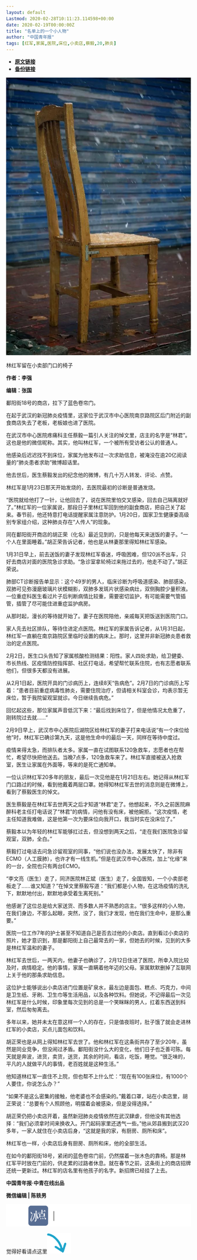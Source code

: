 ```yaml
---
layout: default
Lastmod: 2020-02-28T10:11:23.114598+00:00
date: 2020-02-19T00:00:00Z
title: "名单上的一个小人物"
author: "中国青年报"
tags: [红军,家属,医院,床位,小卖店,蔡毅,20,肺炎]
---
```


* [**原文链接**](http://mp.weixin.qq.com/s?__biz=MjM5MDQ3MTEyMQ==&amp;mid=2653326632&amp;idx=1&amp;sn=a4c25bf5df5f2d19a58d128b0f7b0e4e&amp;chksm=bd966b968ae1e280df6ebed34c9ce82662fc7cf72e0497cc638ddbfb9da9817edcb1998695aa#rd)
* [**备份链接**](http://archive.ph/KHJ0M)


  

![](/images/post/752f599f6d9235d48e2289a651362124.jpg)

林红军留在小卖部门口的椅子

  

**作者：李强**  

**编辑：张国**

鄱阳街18号的商店，拉下了蓝色卷帘门。

在起于武汉的新冠肺炎疫情里，这家位于武汉市中心医院南京路院区后门附近的副食商店失去了老板，老板娘也进了医院。

在武汉市中心医院疼痛科主任蔡毅一篇引人关注的悼文里，店主的名字是“林君”。这也是他的微信昵称。其实，他叫林红军，一个被所有受访者公认的普通人。

他感染后迟迟找不到床位，家属为他发布过一次求助信息，被淹没在逾20亿阅读量的“肺炎患者求助”微博超话里。

他去世后，医生蔡毅发出的纪念他的微博，有几十万人转发、评论、点赞。

林红军是1月23日那天开始发烧的，去医院最初的诊断是普通发烧。

“医院就给他打了一针，让他回去了，说在医院里怕交叉感染，回去自己隔离就好了。”林红军的一位家属说，那段日子里林红军回到他的副食商店，把自己关了起来。春节前，他还特意打电话提醒家属注意防护。1月20日，国家卫生健康委高级别专家组介绍，这种肺炎存在“人传人”的现象。

同在鄱阳街开商店的胡正荣（化名）最近见到的，只是他每天来送饭的妻子。“一个人在里面睡着。”胡正荣告诉记者，他也是从林妻那里得知林红军感染。

1月31日早上，前去送饭的妻子发现林红军昏迷，呼吸困难，但120派不出车，只好去商店对面的医院急诊求助。“急诊室拿轮椅过来拖过去的，他走不动了。”胡正荣说。

肺部CT诊断报告单显示：这个49岁的男人，临床诊断为呼吸道感染、肺部感染，双肺可见弥漫磨玻璃片状模糊影，双肺多发斑片状感染病灶，双侧胸腔少量积液。一位重症科医生看过片子后判断病情比较重，需要密切监护，有可能需要气管插管，插管了尽可能住进重症监护病房。

从那时起，漫长的等待就开始了。妻子在医院陪他，亲戚每天把饭送到医院门口。

家人先去社区排队，等待住进定点医院。林红军的家属告诉记者，从1月31日起，林红军一直躺在南京路院区里临时设置的病床上。那时，这里并非新冠肺炎患者救治的定点医院。

2月2日，医生口头告知了家属核酸检测结果：阳性。家人四处求助，给卫健委、市长热线、区疫情防控指挥部、社区打电话，希望帮忙联系住院，也有志愿者联系他们，但很多天都没有进展。

从2月1日起，医院开具的门诊病历上，连续8天“告病危”。2月7日的门诊病历上写着：“患者目前重症病毒性肺炎，需要住院治疗，但请相关科室会诊，均表示暂无床位，暂于我院留观室就诊。今日继续告病危。”

回忆起这些，那位家属声音低沉下来：“最后找到床位了，但是他情况太危重了，刚转院过去就……”

2月9日早上，武汉市中心医院后湖院区给林红军的妻子打来电话说“有一个床位给他”时，林红军已确诊第九天，这是他生命中的最后一天，同样在等待中度过。

疫情来得太急，而排队者太多。家属一直在试图联系120急救车，志愿者也在帮忙，希望尽快把他送去。当晚7点多，120急救车来了。林红军直接被送入抢救室，医生让家属在外面等，等来的是死亡通知单。

一位认识林红军20多年的朋友，最后一次见他是在1月21日左右。她记得从林红军门口路过的时候，看到他戴着两层口罩。她得知林红军去世的消息则是在微博上，看到了蔡毅医生的悼文。

医生蔡毅是在林红军去世两天之后才知道“林君”走了。他想起来，不久之前医院麻醉科老主任打电话说了“林君”的病情，问他有没有床，被他婉拒。“这次疫情，老主任知道我难做，这是他第一次为要床位向我开口，我当时实在没床位了。”

蔡毅本以为年轻的林红军能够扛过去，但没想到两天之后，“走在我们医院急诊留观室，双肺，全白。”

蔡毅打过电话去问急诊留观室的同事，“他们说也没办法，发展太快了，除非有ECMO（人工膜肺），也许才有一线生机。”但是在武汉市中心医院，加上“化缘”来的一台，全院也只有两台ECMO。

“李文亮（医生）走了，同济医院林正斌（医生）走了，全国皆知，一个小卖部老板走了……谁又知道？”在悼文里蔡毅写道：“我们都是小人物，在这场疫情的洗礼下，默默地付出，默默地承受着生离死别。”

他感谢了这位总是给大家送货、而多数人并不熟悉的店主。“很多这样的小人物，在我们身边，不那么起眼，突然，没了，我们才发现，他在我们生命中，是那么重要。”

医院一位工作7年的护士甚至不知道自己是否去过他的小卖店。直到看过小卖店的照片，她才意识到，那是鄱阳街上自己最常去的一家，但她去的时候，见到的大多是林红军温和的妻子。

林红军去世后，一两天内，他妻子也确诊了，2月12日住进了医院，所幸入院比较及时，病情稳定。他的事情，家属一直瞒着他年迈的父母。家属默默删掉了互联网上关于他的那条求助信息。

这位护士能够说出小卖店进门位置是矿泉水，最左边是面包、糕点、巧克力，中间是卫生纸、牙刷、卫生巾等生活用品，以及各种饮料。但她说，不记得最后一次见林红军是什么时候，印象里每次见到的总是一个笑眯眯的男人，扛着东西送到科室，然后匆匆离去。

多年以来，她并未太在意这样一个人的存在，只是值夜班时，肚子饿了就会走进林红军的小卖店，买点儿面包和饮料。

胡正荣也是从网上得知林红军去世了。他和林红军在这条街共存了至少20年，虽然是同业竞争，但没闹过矛盾。鄱阳街没什么大的变化，他们日子也乏善可陈。每天就是奔波，进货，卖货，送货，其余的时间，看店，吃饭，睡觉。“很乏味的，平凡的人就做平凡的事情，老百姓就是这种生活。”

他知道林红军一直住不上院，但也帮不上什么忙：“现在有100张床位，有1000个人要住，你说怎么办？”

“如果不是这么密集的接触，他老婆也不会感染的。”戴着口罩，站在小卖店里，胡正荣说：“总要有个人照顾他，明摆着会被感染，但是没得选择。”

胡正荣仍把小卖店开着，虽然新冠肺炎疫情依然在武汉肆虐，但他没有其他选择：“我们必须拿时间来换收入。开门起码家里还透气一些。”他从郊县搬到武汉20多年，一家人就住在小卖店后身，“这就是我的家，有厨房、厕所和床”。

林红军也一样，小卖店后身有厨房、厕所和床，他的全部生活。

在如今的鄱阳街18号，紧闭的蓝色卷帘门前，仍然摆着一张木色的靠椅。那是林红军平时放在门前的，供走累的过路者休息。就在春节之前，这条街上的商店招牌还统一更新过。林红军的店名里有他孩子的名字。新招牌已经挂了上去。

**中国青年报·中青在线出品**

**微信编辑 | 陈轶男**

![](/images/post/705dfda6bb5643e34c5db443743fbf86.jpg)

觉得好看请点这里![](/images/post/75cfe91ed7e3db23759ecd10b6c0782e.jpg)


